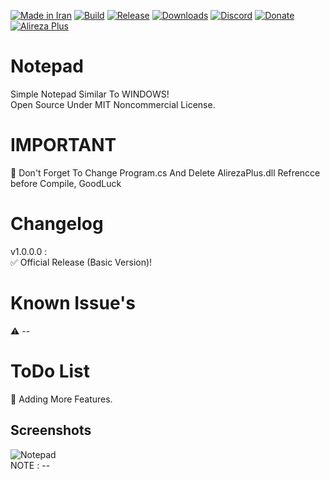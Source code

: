 [![Made in Iran](https://img.shields.io/badge/made_in-iran-ffd700.svg?labelColor=0057b7)](https://github.com/AlirezaPlusOfficial)
[![Build](https://img.shields.io/github/actions/workflow/status/AlirezaPlusOfficial/Notepad/main.yml?branch=master)](https://github.com/AlirezaPlusOfficial/Notepad/actions)
[![Release](https://img.shields.io/github/release/AlirezaPlusOfficial/Notepad.svg)](https://github.com/AlirezaPlusOfficial/Notepad/releases)
[![Downloads](https://img.shields.io/github/downloads/AlirezaPlusOfficial/Notepad/total.svg)](https://github.com/AlirezaPlusOfficial/Notepad/releases)
[![Discord](https://img.shields.io/discord/796410664460877865?label=discord)](https://discord.gg/tUa4V9S3MF)
[![Donate](https://img.shields.io/badge/donate-$$$-8a2be2.svg)](#)
[![Alireza Plus](https://img.shields.io/badge/Alireza-Plus-e4181c.svg?labelColor=0000ff)](#)

# Notepad
Simple Notepad Similar To WINDOWS!
<br>
Open Source Under MIT Noncommercial License.
# IMPORTANT
🔰 Don't Forget To Change Program.cs And Delete AlirezaPlus.dll Refrencce before Compile, GoodLuck 
# Changelog
v1.0.0.0 : <br>
✅ Official Release (Basic Version)!
# Known Issue's
⚠ --
# ToDo List
💢 Adding More Features.
## Screenshots
![Notepad](Screenshots/SS1.png)
<br>
NOTE : --
